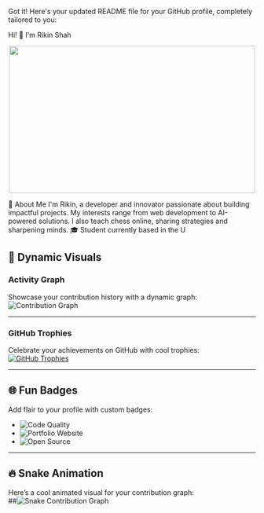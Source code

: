 
Got it! Here's your updated README file for your GitHub profile, completely tailored to you:

Hi! 👋 I'm Rikin Shah
<!-- Typing Effect -->

<div align="center"><kbd><img src="https://media.giphy.com/media/l0HlQZQqcbgXIFiQo/giphy.gif" width="500" height="300"></kbd></div>

🌟 About Me
I'm Rikin, a developer and innovator passionate about building impactful projects. My interests range from web development to AI-powered solutions. I also teach chess online, sharing strategies and sharpening minds.
🎓 Student currently based in the U

## 🎨 Dynamic Visuals  

### **Activity Graph**  
Showcase your contribution history with a dynamic graph:  
![Contribution Graph](https://activity-graph.herokuapp.com/graph?username=yourusername&bg_color=1A2B34&color=E44D26&line=4E8CC0&point=FFFFFF&area=true&hide_border=true)

---

### **GitHub Trophies**  
Celebrate your achievements on GitHub with cool trophies:  
[![GitHub Trophies](https://github-profile-trophy.vercel.app/?username=yourusername&theme=onedark&rank=SECRET,SSS,AAA,AA,A)](https://github.com/ryo-ma/github-profile-trophy)

---

## 🌐 Fun Badges  

Add flair to your profile with custom badges:  
- ![Code Quality](https://img.shields.io/badge/Code%20Quality-A%2B-blue?style=for-the-badge)  
- ![Portfolio Website](https://img.shields.io/badge/My%20Website-Active-green?style=for-the-badge)  
- ![Open Source](https://img.shields.io/badge/Open%20Source-Contributor-orange?style=for-the-badge)

---

## 🔥 Snake Animation  
Here’s a cool animated visual for your contribution graph:  
##![Snake Contribution Graph](https://github.com/yourusername/yourusername/blob/output/github-contribution-grid-snake-dark.svg)

